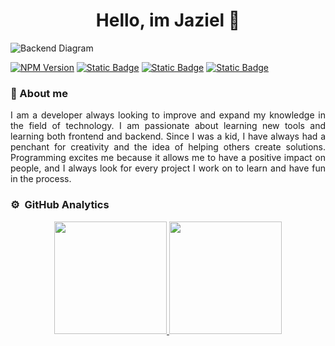 <div align="center">
<h1 align="center">Hello, im Jaziel 👋</h1>
</div>
<img src="https://raw.githubusercontent.com/jazielrs/Pagina_compra/master/Banner_Github.png" alt="Backend Diagram">

[![NPM Version](https://img.shields.io/npm/v/react?color=green)](https://docs.npmjs.com/cli/v8/commands/npm-version)
[![Static Badge](https://img.shields.io/badge/intellijidea-%23000000?logo=intellijidea)](https://www.jetbrains.com/idea/)
[![Static Badge](https://img.shields.io/badge/postman-%23FF6C37?logo=postman&logoColor=black)](https://www.postman.com/)
[![Static Badge](https://img.shields.io/badge/githubactions-%23723185?logo=githubactions&logoColor=black)](https://github.com/features/actions)

### 📝 About me
<div style="text-align: justify;">
I am a developer always looking to improve and expand my knowledge in the field of technology. 
I am passionate about learning new tools and learning both frontend and backend. 
Since I was a kid, I have always had a penchant for creativity and the idea of helping others create solutions. 
Programming excites me because it allows me to have a positive impact on people, 
and I always look for every project I work on to learn and have fun in the process.
</div>

### ⚙️ &nbsp;GitHub Analytics

<p align="center">
<a href="https://github.com/jazielrs">
  <img height="180em" src="https://github-readme-stats-eight-theta.vercel.app/api?username=jazielrs&show_icons=true&theme=algolia&include_all_commits=true&count_private=true"/>
  <img height="180em" src="https://github-readme-stats-eight-theta.vercel.app/api/top-langs/?username=jazielrs&layout=compact&langs_count=8&theme=algolia"/>
</a>
</p>
